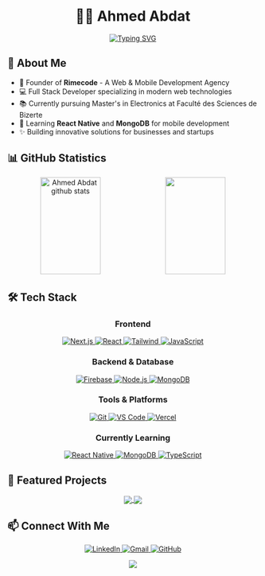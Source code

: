 <div align="center">  

# 👨‍💻 Ahmed Abdat  

[![Typing SVG](https://readme-typing-svg.demolab.com?font=Fira+Code&pause=1000&color=6C63FF&center=true&vCenter=true&width=435&lines=Full+Stack+Developer;Founder+of+Rimecode;Master's+Student+in+Electronics)](https://git.io/typing-svg)  

</div>  

## 💼 About Me  

- 🚀 Founder of **Rimecode** - A Web & Mobile Development Agency  
- 💻 Full Stack Developer specializing in modern web technologies  
- 📚 Currently pursuing Master's in Electronics at Faculté des Sciences de Bizerte  
- 🌱 Learning **React Native** and **MongoDB** for mobile development  
- ✨ Building innovative solutions for businesses and startups  

## 📊 GitHub Statistics  

<div align="center">  
  <img width="49%" height="195px" src="https://github-readme-stats.vercel.app/api?username=ahmed-abdat&show_icons=true&count_private=true&hide_border=true&title_color=6C63FF&icon_color=6C63FF&text_color=c9d1d9&bg_color=0d1117" alt="Ahmed Abdat github stats" />   
  <img width="49%" height="195px" src="https://github-readme-streak-stats.herokuapp.com/?user=ahmed-abdat&theme=tokyonight&hide_border=true&stroke=6C63FF&ring=6C63FF&fire=6C63FF&currStreakLabel=6C63FF" />  
</div>  

## 🛠️ Tech Stack  

<div align="center">  

### Frontend  
<p align="center">  
  <a href="https://nextjs.org/" target="_blank">  
    <img src="https://img.shields.io/badge/Next.js-000000?style=for-the-badge&logo=next.js&logoColor=white" alt="Next.js"/>  
  </a>  
  <a href="https://reactjs.org/" target="_blank">  
    <img src="https://img.shields.io/badge/React-61DAFB?style=for-the-badge&logo=react&logoColor=black" alt="React"/>  
  </a>  
  <a href="https://tailwindcss.com/" target="_blank">  
    <img src="https://img.shields.io/badge/Tailwind-38B2AC?style=for-the-badge&logo=tailwind-css&logoColor=white" alt="Tailwind"/>  
  </a>  
  <a href="https://developer.mozilla.org/en-US/docs/Web/JavaScript" target="_blank">  
    <img src="https://img.shields.io/badge/JavaScript-F7DF1E?style=for-the-badge&logo=javascript&logoColor=black" alt="JavaScript"/>  
  </a>  
</p>  

### Backend & Database  
<p align="center">  
  <a href="https://firebase.google.com/" target="_blank">  
    <img src="https://img.shields.io/badge/Firebase-FFCA28?style=for-the-badge&logo=firebase&logoColor=black" alt="Firebase"/>  
  </a>  
  <a href="https://nodejs.org/" target="_blank">  
    <img src="https://img.shields.io/badge/Node.js-339933?style=for-the-badge&logo=node.js&logoColor=white" alt="Node.js"/>  
  </a>  
  <a href="https://www.mongodb.com/" target="_blank">  
    <img src="https://img.shields.io/badge/MongoDB-47A248?style=for-the-badge&logo=mongodb&logoColor=white" alt="MongoDB"/>  
  </a>  
</p>  

### Tools & Platforms  
<p align="center">  
  <a href="https://git-scm.com/" target="_blank">  
    <img src="https://img.shields.io/badge/Git-F05032?style=for-the-badge&logo=git&logoColor=white" alt="Git"/>  
  </a>  
  <a href="https://code.visualstudio.com/" target="_blank">  
    <img src="https://img.shields.io/badge/VS_Code-007ACC?style=for-the-badge&logo=visual-studio-code&logoColor=white" alt="VS Code"/>  
  </a>  
  <a href="https://vercel.com/" target="_blank">  
    <img src="https://img.shields.io/badge/Vercel-000000?style=for-the-badge&logo=vercel&logoColor=white" alt="Vercel"/>  
  </a>  
</p>  

### Currently Learning  
<p align="center">  
  <a href="https://reactnative.dev/" target="_blank">  
    <img src="https://img.shields.io/badge/React_Native-61DAFB?style=for-the-badge&logo=react&logoColor=black" alt="React Native"/>  
  </a>  
  <a href="https://www.mongodb.com/" target="_blank">  
    <img src="https://img.shields.io/badge/MongoDB-47A248?style=for-the-badge&logo=mongodb&logoColor=white" alt="MongoDB"/>  
  </a>  
  <a href="https://www.typescriptlang.org/" target="_blank">  
    <img src="https://img.shields.io/badge/TypeScript-3178C6?style=for-the-badge&logo=typescript&logoColor=white" alt="TypeScript"/>  
  </a>  
</p>  

</div>  

## 🌟 Featured Projects  

<div align="center">  
  <a href="https://github.com/ahmed-abdat/whatesapp-clone">  
    <img align="center" src="https://github-readme-stats.vercel.app/api/pin/?username=ahmed-abdat&repo=whatesapp-clone&theme=tokyonight&hide_border=true" />  
  </a>  
  <a href="https://github.com/ahmed-abdat/unem-next">  
    <img align="center" src="https://github-readme-stats.vercel.app/api/pin/?username=ahmed-abdat&repo=unem-next&theme=tokyonight&hide_border=true" />  
  </a>  
</div>  

## 📫 Connect With Me  

<p align="center">  
  <a href="https://www.linkedin.com/in/ahmed-abdellahi-abdat-596349237">  
    <img src="https://img.shields.io/badge/LinkedIn-0077B5?style=for-the-badge&logo=linkedin&logoColor=white" alt="LinkedIn"/>  
  </a>  
  <a href="mailto:ahmedeabdat@gmail.com">  
    <img src="https://img.shields.io/badge/Gmail-D14836?style=for-the-badge&logo=gmail&logoColor=white" alt="Gmail"/>  
  </a>  
  <a href="https://github.com/ahmed-abdat">  
    <img src="https://img.shields.io/badge/GitHub-100000?style=for-the-badge&logo=github&logoColor=white" alt="GitHub"/>  
  </a>  
</p>  


<div align="center">  
  <img src="https://github-readme-stats.vercel.app/api/top-langs/?username=ahmed-abdat&theme=tokyonight&hide_border=true&layout=compact" />  
</div>  
